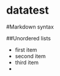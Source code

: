 datatest
========

#Markdown syntax

##Unordered lists

* first item
* second item
* third item
* 

